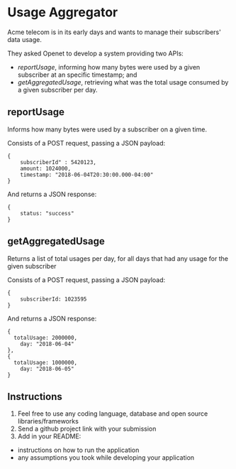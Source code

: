 # Usage Aggregator
Acme telecom is in its early days and wants to manage their subscribers' data usage.

They asked Openet to develop a system providing two APIs:
- _reportUsage_, informing how many bytes were used by a given subscriber at an specific timestamp; and
- _getAggregatedUsage_, retrieving what was the total usage consumed by a given subscriber per day.

## reportUsage

Informs how many bytes were used by a subscriber on a given time.

Consists of a POST request, passing a JSON payload:
```
{
    subscriberId" : 5420123,
    amount: 1024000,
    timestamp: "2018-06-04T20:30:00.000-04:00"
}
```

And returns a JSON response:
```
{
    status: "success"
}
```

## getAggregatedUsage

Returns a list of total usages per day, for all days that had any usage for the given subscriber

Consists of a POST request, passing a JSON payload:

```
{
    subscriberId: 1023595
}
```

And returns a JSON response:
```
{
  totalUsage: 2000000,
	day: "2018-06-04"
},
{
  totalUsage: 1000000,
	day: "2018-06-05"
}
```

## Instructions
1. Feel free to use any coding language, database and open source libraries/frameworks
2. Send a github project link with your submission
3. Add in your README: 
  - instructions on how to run the application
  - any assumptions you took while developing your application
